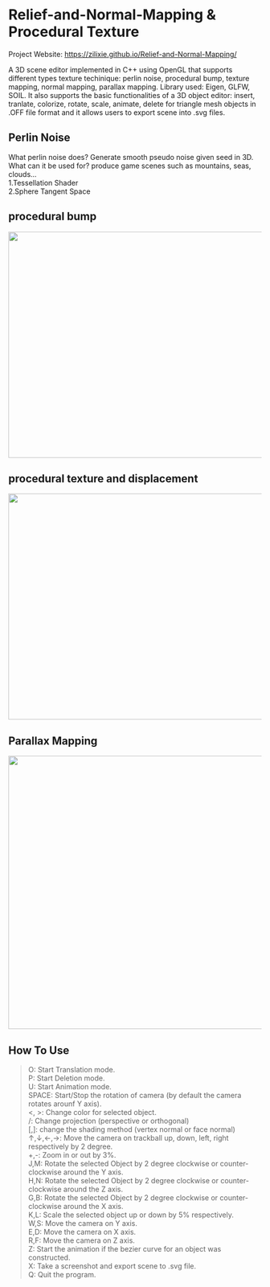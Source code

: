 # Relief-and-Normal-Mapping & Procedural Texture
Project Website: https://zilixie.github.io/Relief-and-Normal-Mapping/

A 3D scene editor implemented in C++ using OpenGL that supports different types texture techinique: perlin noise, procedural bump, texture mapping, normal mapping, parallax mapping. Library used: Eigen, GLFW, SOIL. It also supports the basic functionalities of a 3D object editor: insert, tranlate, colorize, rotate, scale, animate, delete for triangle mesh objects in .OFF file format and it allows users to export scene into .svg files.

## Perlin Noise
What perlin noise does? Generate smooth pseudo noise given seed in 3D. What can it be used for? produce game scenes such as mountains, seas, clouds...</br>
1.Tessellation Shader</br>
2.Sphere Tangent Space</br>

## procedural bump
<img src="https://github.com/zilixie/Relief-and-Normal-Mapping/blob/master/images/project1.gif" width="720" height="450">

## procedural texture and displacement
<img src="https://github.com/zilixie/Relief-and-Normal-Mapping/blob/master/images/project2.gif" width="720" height="450">

## Parallax Mapping
<img src="https://github.com/zilixie/Relief-and-Normal-Mapping/blob/master/images/project6.gif" width="720" height="544">

## How To Use
>O: Start Translation mode.</br>
>P: Start Deletion mode.</br>
>U: Start Animation mode.</br>
>SPACE: Start/Stop the rotation of camera (by default the camera rotates arounf Y axis).</br>
><, >: Change color for selected object.</br>
>/: Change projection (perspective or orthogonal)</br>
>[,]: change the shading method (vertex normal or face normal)</br>
>↑,↓,←,→: Move the camera on trackball up, down, left, right respectively by 2 degree.</br>
>+,-: Zoom in or out by 3%.</br>
>J,M: Rotate the selected Object by 2 degree clockwise or counter-clockwise around the Y axis.</br>
>H,N: Rotate the selected Object by 2 degree clockwise or counter-clockwise around the Z axis.</br>
>G,B: Rotate the selected Object by 2 degree clockwise or counter-clockwise around the X axis.</br>
>K,L: Scale the selected object up or down by 5% respectively.</br>
>W,S: Move the camera on Y axis.</br>
>E,D: Move the camera on X axis.</br>
>R,F: Move the camera on Z axis.</br>
>Z: Start the animation if the bezier curve for an object was constructed. </br>
>X: Take a screenshot and export scene to .svg file. </br>
>Q: Quit the program.</br>
